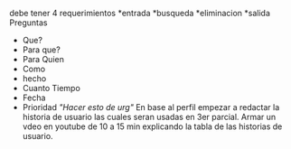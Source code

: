 debe tener 4 requerimientos
  *entrada
  *busqueda
  *eliminacion
  *salida
Preguntas
* Que?
* Para que?
* Para Quien
* Como
* hecho
* Cuanto Tiempo
* Fecha
* Prioridad
  *"Hacer esto de urg"*
  En base al perfil empezar a redactar la historia de usuario las cuales seran usadas en 3er parcial.
  Armar un vdeo en youtube de 10 a 15 min explicando la tabla de las historias de usuario.
  
